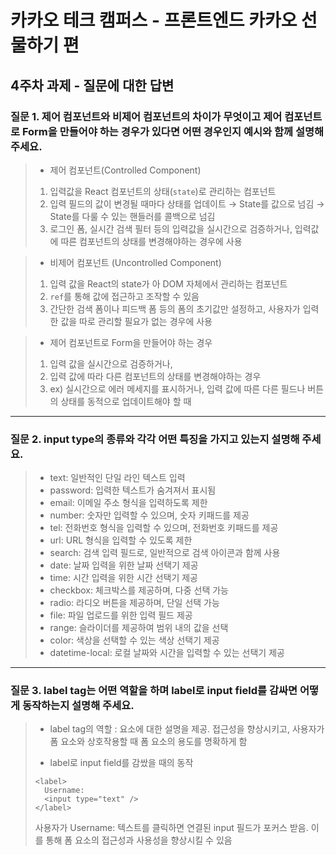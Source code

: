 # 카카오 테크 캠퍼스 - 프론트엔드 카카오 선물하기 편

## 4주차 과제 - 질문에 대한 답변

### 질문 1. 제어 컴포넌트와 비제어 컴포넌트의 차이가 무엇이고 제어 컴포넌트로 Form을 만들어야 하는 경우가 있다면 어떤 경우인지 예시와 함께 설명해주세요.
> - 제어 컴포넌트(Controlled Component)
> 1. 입력값을 React 컴포넌트의 상태(`state`)로 관리하는 컴포넌트
> 2. 입력 필드의 값이 변경될 때마다 상태를 업데이트 → State를 값으로 넘김 → State를 다룰 수 있는 핸들러를 콜백으로 넘김
> 3. 로그인 폼, 실시간 검색 필터 등의 입력값을 실시간으로 검증하거나, 입력값에 따른 컴포넌트의 상태를 변경해야하는 경우에 사용

> - 비제어 컴포넌트 (Uncontrolled Component)
> 1. 입력 값을 React의 state가 아 DOM 자체에서 관리하는 컴포넌트
> 2. `ref`를 통해 값에 접근하고 조작할 수 있음 
> 3. 간단한 검색 폼이나 피드백 폼 등의 폼의 초기값만 설정하고, 사용자가 입력한 값을 따로 관리할 필요가 없는 경우에 사용

> - 제어 컴포넌트로 Form을 만들어야 하는 경우
> 1. 입력 값을 실시간으로 검증하거나, 
> 2. 입력 값에 따라 다른 컴포넌트의 상태를 변경해야하는 경우
> 3. ex) 실시간으로 에러 메세지를 표시하거나, 입력 값에 따른 다른 필드나 버튼의 상태를 동적으로 업데이트해야 할 때

--- 

### 질문 2. input type의 종류와 각각 어떤 특징을 가지고 있는지 설명해 주세요.
> - text: 일반적인 단일 라인 텍스트 입력
> - password: 입력한 텍스트가 숨겨져서 표시됨
> - email: 이메일 주소 형식을 입력하도록 제한
> - number: 숫자만 입력할 수 있으며, 숫자 키패드를 제공
> - tel: 전화번호 형식을 입력할 수 있으며, 전화번호 키패드를 제공
> - url: URL 형식을 입력할 수 있도록 제한
> - search: 검색 입력 필드로, 일반적으로 검색 아이콘과 함께 사용
> - date: 날짜 입력을 위한 날짜 선택기 제공
> - time: 시간 입력을 위한 시간 선택기 제공
> - checkbox: 체크박스를 제공하며, 다중 선택 가능
> - radio: 라디오 버튼을 제공하며, 단일 선택 가능
> - file: 파일 업로드를 위한 입력 필드 제공
> - range: 슬라이더를 제공하여 범위 내의 값을 선택
> - color: 색상을 선택할 수 있는 색상 선택기 제공
> - datetime-local: 로컬 날짜와 시간을 입력할 수 있는 선택기 제공


---

### 질문 3. label tag는 어떤 역할을 하며 label로 input field를 감싸면 어떻게 동작하는지 설명해 주세요.
> - label tag의 역할 : 요소에 대한 설명을 제공. 접근성을 향상시키고, 사용자가 폼 요소와 상호작용할 때 폼 요소의 용도를 명확하게 함
> 
> - label로 input field를 감쌌을 때의 동작
> ```
> <label>
>   Username:
>   <input type="text" />
> </label>
> ```
> 사용자가 Username: 텍스트를 클릭하면 연결된 input 필드가 포커스 받음. 이를 통해 폼 요소의 접근성과 사용성을 향상시킬 수 있음
